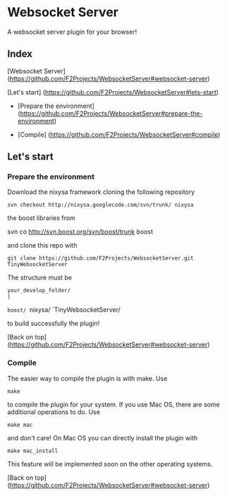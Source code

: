 Websocket Server
=========================
A websocket server plugin for your browser!

Index
-----

[Websocket Server] (https://github.com/F2Projects/WebsocketServer#websocket-server)

[Let's start] (https://github.com/F2Projects/WebsocketServer#lets-start)
	
* [Prepare the environment] (https://github.com/F2Projects/WebsocketServer#prepare-the-environment)

* [Compile] (https://github.com/F2Projects/WebsocketServer#compile)


Let's start
-----------

### Prepare the environment

Download the nixysa framework cloning the following repository

	svn checkout http://nixysa.googlecode.com/svn/trunk/ nixysa

the boost libraries from

  svn co http://svn.boost.org/svn/boost/trunk boost

and clone this repo with
	
	git clone https://github.com/F2Projects/WebsocketServer.git TinyWebsocketServer

The structure must be 
	
	your_develop_folder/
	|
  `boost/
	`nixysa/
	`TinyWebsocketServer/

to build successfully the plugin!

[Back on top] (https://github.com/F2Projects/WebsocketServer#websocket-server)

### Compile

The easier way to compile the plugin is with make. 
Use

	make

to compile the plugin for your system. If you use Mac OS, there are some additional operations to do. Use 

	make mac

and don't care! On Mac OS you can directly install the plugin with

	make mac_install

This feature will be implemented soon on the other operating systems.

[Back on top] (https://github.com/F2Projects/WebsocketServer#websocket-server)

